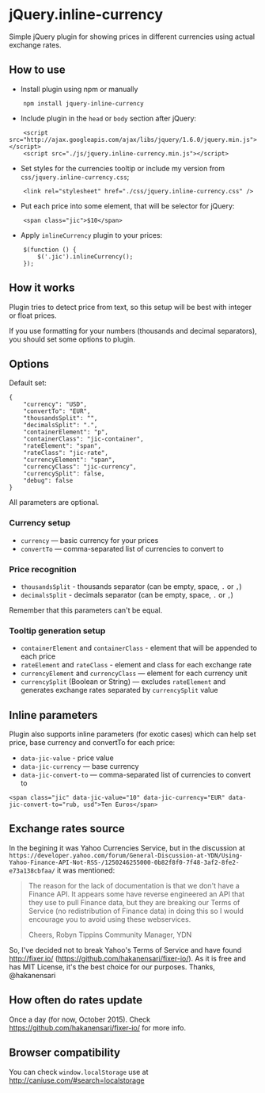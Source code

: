 
# jQuery.inline-currency
Simple jQuery plugin for showing prices in different currencies using actual exchange rates.

## How to use
- Install plugin using npm or manually
```
    npm install jquery-inline-currency
```

- Include plugin in the `head` or `body` section after jQuery:
```
    <script src="http://ajax.googleapis.com/ajax/libs/jquery/1.6.0/jquery.min.js"></script>
    <script src="./js/jquery.inline-currency.min.js"></script>
```

- Set styles for the currencies tooltip or include my version from `css/jquery.inline-currency.css`;
```
    <link rel="stylesheet" href="./css/jquery.inline-currency.css" />
```

- Put each price into some element, that will be selector for jQuery:
```
    <span class="jic">$10</span>
```

- Apply `inlineCurrency` plugin to your prices:
```
    $(function () {
        $('.jic').inlineCurrency();
    });
```

## How it works
Plugin tries to detect price from text, so this setup will be best with integer or float prices.

If you use formatting for your numbers (thousands and decimal separators), you should set some options to plugin.

## Options
Default set:
```
{
    "currency": "USD",
    "convertTo": "EUR",
    "thousandsSplit": "",
    "decimalsSplit": ".",
    "containerElement": "p",
    "containerClass": "jic-container",
    "rateElement": "span",
    "rateClass": "jic-rate",
    "currencyElement": "span",
    "currencyClass": "jic-currency",
    "currencySplit": false,
    "debug": false
}
```

All parameters are optional.

### Currency setup
- `currency` — basic currency for your prices
- `convertTo` — comma-separated list of currencies to convert to

### Price recognition
- `thousandsSplit` - thousands separator (can be empty, space, `.` or `,`)
- `decimalsSplit` - decimals separator  (can be empty, space, `.` or `,`)

Remember that this parameters can't be equal.

### Tooltip generation setup
- `containerElement` and `containerClass` - element that will be appended to each price
- `rateElement` and `rateClass` - element and class for each exchange rate
- `currencyElement` and `currencyClass` — element for each currency unit
- `currencySplit` (Boolean or String) — excludes `rateElement` and generates exchange rates separated by `currencySplit` value

## Inline parameters
Plugin also supports inline parameters (for exotic cases) which can help set price, base currency and convertTo for each price:
- `data-jic-value` - price value
- `data-jic-currency` — base currency
- `data-jic-convert-to` — comma-separated list of currencies to convert to

```
<span class="jic" data-jic-value="10" data-jic-currency="EUR" data-jic-convert-to="rub, usd">Ten Euros</span>
```

## Exchange rates source

In the begining it was Yahoo Currencies Service, but in the discussion at `https://developer.yahoo.com/forum/General-Discussion-at-YDN/Using-Yahoo-Finance-API-Not-RSS-/1250246255000-0b82f8f0-7f48-3af2-8fe2-e73a138cbfaa/` it was mentioned:

> The reason for the lack of documentation is that we don't have a Finance API. It appears some have reverse engineered an API that they use to pull Finance data, but they are breaking our Terms of Service (no redistribution of Finance data) in doing this so I would encourage you to avoid using these webservices.
>
>Cheers,
>Robyn Tippins
>Community Manager, YDN

So, I've decided not to break Yahoo's Terms of Service and have found http://fixer.io/ (https://github.com/hakanensari/fixer-io/). As it is free and has MIT License, it's the best choice for our purposes. Thanks, @hakanensari

## How often do rates update

Once a day (for now, October 2015). Check https://github.com/hakanensari/fixer-io/ for more info.

## Browser compatibility
You can check `window.localStorage` use at http://caniuse.com/#search=localstorage
